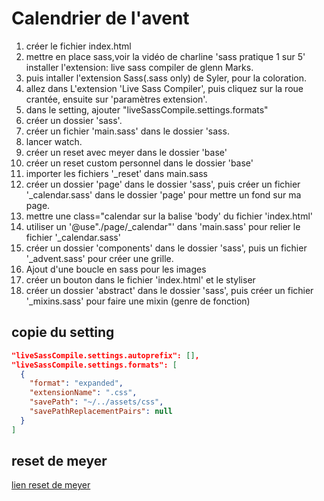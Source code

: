 # Calendrier de l'avent

1. créer le fichier index.html
2. mettre en place sass,voir la vidéo de charline 'sass pratique 1 sur 5' installer l'extension: live sass compiler de glenn Marks.
3. puis intaller l'extension Sass(.sass only) de Syler, pour la coloration.
4. allez dans L'extension 'Live Sass Compiler', puis cliquez sur la roue crantée, ensuite sur 'paramètres extension'.
5. dans le setting, ajouter "liveSassCompile.settings.formats"
6. créer un dossier 'sass'.
7. créer un fichier 'main.sass' dans le dossier 'sass.
8. lancer watch.
9. créer un reset avec meyer dans le dossier 'base'
10. créer un reset custom personnel dans le dossier 'base'
11. importer les fichiers '_reset' dans main.sass
12. créer un dossier 'page' dans le dossier 'sass', puis créer un fichier '_calendar.sass' dans le dossier 'page' pour mettre un fond sur ma page.
13. mettre une class="calendar sur la balise 'body' du fichier 'index.html'
14. utiliser un '@use"./page/_calendar"' dans 'main.sass' pour relier le fichier '_calendar.sass'
15. créer un dossier 'components' dans le dossier 'sass', puis un fichier '_advent.sass' pour créer une grille.
16. Ajout d'une boucle en sass pour les images
17. créer un bouton dans le fichier 'index.html' et le styliser
18. créer un dossier 'abstract' dans le dossier 'sass', puis créer un fichier '_mixins.sass' pour faire une mixin (genre de fonction)

## copie du setting

```json
"liveSassCompile.settings.autoprefix": [],
"liveSassCompile.settings.formats": [
  {
    "format": "expanded",
    "extensionName": ".css",
    "savePath": "~/../assets/css",
    "savePathReplacementPairs": null
  }
]
```

## reset de meyer

[lien reset de meyer](https://meyerweb.com/eric/tools/css/reset/)
